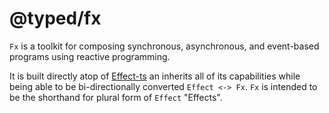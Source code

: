 # @typed/fx

`Fx` is a toolkit for composing synchronous, asynchronous, and event-based programs using reactive programming.

It is built directly atop of [Effect-ts](https://github.com/Effect-TS/core) an inherits all of its capabilities
while being able to be bi-directionally converted `Effect <-> Fx`. `Fx` is intended to be the shorthand for plural form of `Effect` "Effects".

